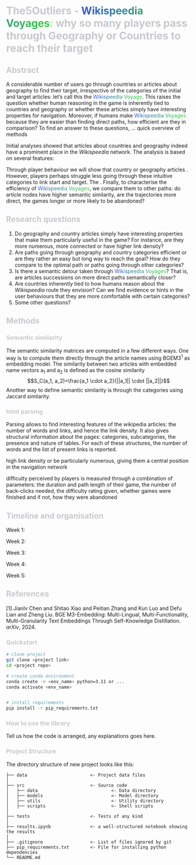<h1><span style= "color: #c7c9cf">The5Outliers - </span><span style="background: linear-gradient(to right, #3458d6, #34d634); -webkit-background-clip: text; color: transparent;">Wikispeedia Voyages</span><span style= "color: #c7c9cf">: why so many players pass through Geography or Countries to reach their target</span></h1>


<h2 style= "color: #c7c9cf"> Abstract </h2> 
A considerable number of users go through countries or articles about geography to find their target, irrespective of the categories of the initial and target articles: let’s call this the <span style="background: linear-gradient(to right, #3458d6, #34d634); -webkit-background-clip: text; color: transparent;">Wikispeedia Voyage</span>. This raises the question whether human reasoning in the game is inherently tied to countries and geography or whether these articles simply have interesting properties for navigation. Moreover, if humans make <span style="background: linear-gradient(to right, #3458d6, #34d634); -webkit-background-clip: text; color: transparent;">Wikispeedia Voyages</span> because they are easier than finding direct paths, how efficient are they in comparison? To find an answer to these questions, ... quick overview of methods


Initial analyses showed that articles about countries and geography indeed have a prominent place in the <i>Wikispeedia</i> network. The analysis is based on several features: 

Through player behaviour we will show that country or geography articles . However, players perhaps struggle less going through these intuitive categories to link start and target. The . Finally, to characterise the efficiency of <span style="background: linear-gradient(to right, #3458d6, #34d634); -webkit-background-clip: text; color: transparent;">Wikispeedia Voyages</span>, we compare them to other paths: do article nodes have higher semantic similarity, are the trajectories more direct, the games longer or more likely to be abandoned? 


<h2 style= "color: #c7c9cf"> Research questions </h2> 
<ol> 
    <li> Do geography and country articles simply have interesting properties that make them particularly useful in the game? For instance, are they more numerous, more connected or have higher link density? </li>
    <li> Are paths going through geography and country categories efficient or are they rather an easy but long way to reach the goal? How do they compare to the optimal path or paths going through other categories? </li>
    <li> Is there a semantic detour taken through <span style="background: linear-gradient(to right, #3458d6, #34d634); -webkit-background-clip: text; color: transparent;">Wikispeedia Voyages</span>? That is, are articles successions on more direct paths semantically closer?  </li>
    <li> Are countries inherently tied to how humans reason about the <i>Wikispeedia</i> route they envision? Can we find evidence or hints in the user behaviours that they are more comfortable with certain categories? </li>
    <li> Some other questions? </li>
    
</ol>

<h2 style= "color: #c7c9cf"> Methods </h2> 
<h3 style= "color: #c7c9cf"> Semantic similarity </h3>

The semantic similarity matrices are computed in a few different ways. One way is to compute them directly  through the article names using BGEM3<sup>1</sup> as embedding model. The similarity between two articles with embedded name vectors a<sub>1</sub> and a<sub>2</sub> is defined as the cosine similarity 
$$S_C(a_1, a_2)=\frac{a_1 \cdot a_2}{||a_1|| \cdot ||a_2||}$$
Another way to define semantic similarity is through the categories using Jaccard similarity.

<h3 style= "color: #c7c9cf"> html parsing </h3>
Parsing allows to find interesting features of the wikipedia articles: the number of words and links, and hence the link density. It also gives structural information about the pages: categories, subcategories, the presence and nature of tables. For each of these structures, the number of words and the list of present links is reported. 





high link density or be particularly numerous, giving them a central position in the navigation network

difficulty perceived by players is measured through a combination of parameters: the duration and path length of their game, the number of back-clicks needed, the difficulty rating given, whether games were finished and if not, how they were abandoned

<h2 style= "color: #c7c9cf"> Timeline and organisation </h2> 
Week 1:

Week 2:

Week 3:

Week 4:

Week 5:


<h2 style= "color: #c7c9cf"> References </h2> 
[1] Jianlv Chen and Shitao Xiao and Peitian Zhang and Kun Luo and Defu Lian and Zheng Liu. BGE M3-Embedding: Multi-Lingual, Multi-Functionality, Multi-Granularity Text Embeddings Through Self-Knowledge Distillation. <i>arXiv</i>, 2024.

<h3 style= "color: #c7c9cf"> Quickstart </h3> 

```bash
# clone project
git clone <project link>
cd <project repo>

# create conda environment
conda create -n <env_name> python=3.11 or ...
conda activate <env_name>


# install requirements
pip install -r pip_requirements.txt
```



<h3 style= "color: #c7c9cf"> How to use the library </h3> 
Tell us how the code is arranged, any explanations goes here.



<h3 style= "color: #c7c9cf"> Project Structure </h3> 

The directory structure of new project looks like this:

```
├── data                        <- Project data files
│
├── src                         <- Source code
│   ├── data                            <- Data directory
│   ├── models                          <- Model directory
│   ├── utils                           <- Utility directory
│   ├── scripts                         <- Shell scripts
│
├── tests                       <- Tests of any kind
│
├── results.ipynb               <- a well-structured notebook showing the results
│
├── .gitignore                  <- List of files ignored by git
├── pip_requirements.txt        <- File for installing python dependencies
└── README.md
```

